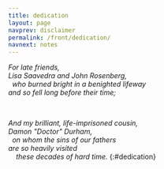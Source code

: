 ```yaml
---
title: dedication
layout: page
navprev: disclaimer
permalink: /front/dedication/
navnext: notes
---
```

    
_For late friends,  
Lisa Saavedra and John Rosenberg,  
&nbsp; who burned bright in a benighted lifeway  
and so fell long before their time;_

&nbsp;

_And my brilliant, life-imprisoned cousin,  
Damon "Doctor" Durham,  
&nbsp; on whom the sins of our fathers  
are so heavily visited  
&nbsp; &nbsp; these decades of hard time._
{:#dedication}
